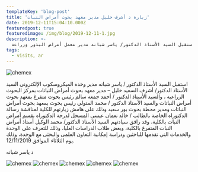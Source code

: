 ```yaml
---
templateKey: 'blog-post'
title: 'زيارة د أشرف خليل مدير معهد بحوث أمراض النبات'
date: 2019-12-11T15:04:10.000Z
featuredpost: true
featuredimage: /img/blog/2019-12-11-1.jpg
description: >-
  استقبل السيد الأستاذ الدكتور/ ياسر شبانه مدير معمل أمراض البذور وزراعة
tags:
  - visits, ar
---
```


![chemex](/img/blog/2019-12-11-2.jpg)

استقبل السيد الأستاذ الدكتور / ياسر شبانه مدير وحدة الميكروسكوب الإلكترونى السيد الأستاذ الدكتور/ أشرف السعيد خليل – مدير معهد بحوث أمراض النباتات بمركز البحوث الزراعية ، والسيد الأستاذ الدكتور / أحمد جمعة سالم رئيس بحوث متفرغ بمعهد بحوث أمراض النباتات والسيد الأستاذ الدكتور / محمد المتولى رئيس بحوث بمعهد بحوث أمراض النباتات ومدير محطة بحوث بور سعيد وذلك على هامش زيارتهم للكلية لمناقشة رسالة الدكتوراه الخاصة بالطالب / خالد نعمان عيسى المسجل لدرجة الدكتوراه بقسم أمراض النبات بالكلية، وقد رافق سيادتهم السيد الأستاذ الدكتور/ محمد الوكيل أستاذ أمراض النبات المتفرغ بالكلية، وبعض طلاب الدراسات العليا، وذلك للتعرف على الوحدة والخدمات التي تقدمها للباحثين ودراسة إمكانية التعاون العلمى والبحثى مع الوحدة، وذلك يوم الثلاثاء الموافق 12/11/2019.

د ياسر شبانه

![chemex](/img/blog/2019-12-11-3.jpg)
![chemex](/img/blog/2019-12-11-4.jpg)
![chemex](/img/blog/2019-12-11-5.jpg)
![chemex](/img/blog/2019-12-11-6.jpg)
![chemex](/img/blog/2019-12-11-7.jpg)
